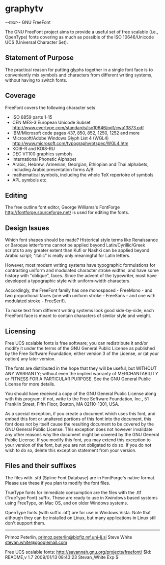 # graphytv

-*-text-*-
                          GNU FreeFont

The GNU FreeFont project aims to provide a useful set of free scalable
(i.e., OpenType) fonts covering as much as possible of the ISO 10646/Unicode
UCS (Universal Character Set).

Statement of Purpose
--------------------

The practical reason for putting glyphs together in a single font face is
to conveniently mix symbols and characters from different writing systems,
without having to switch fonts.

Coverage
--------

FreeFont covers the following character sets

* ISO 8859 parts 1-15
* CEN MES-3 European Unicode Subset
  http://www.evertype.com/standards/iso10646/pdf/cwa13873.pdf
* IBM/Microsoft code pages 437, 850, 852, 1250, 1252 and more
* Microsoft/Adobe Windows Glyph List 4 (WGL4)
  http://www.microsoft.com/typography/otspec/WGL4.htm
* KOI8-R and KOI8-RU
* DEC VT100 graphics symbols
* International Phonetic Alphabet
* Arabic, Hebrew, Armenian, Georgian, Ethiopian and Thai alphabets,
  including Arabic presentation forms A/B
* mathematical symbols, including the whole TeX repertoire of symbols
* APL symbols
  etc.

Editing
-------

The free outline font editor, George Williams's FontForge
<http://fontforge.sourceforge.net/> is used for editing the fonts.

Design Issues
-------------

Which font shapes should be made?  Historical style terms like Renaissance
or Baroque letterforms cannot be applied beyond Latin/Cyrillic/Greek
scripts to any greater extent than Kufi or Nashki can be applied beyond
Arabic script; "italic" is really only meaningful for Latin letters. 

However, most modern writing systems have typographic formulations for
contrasting uniform and modulated character stroke widths, and have some
history with "oblique", faces.  Since the advent of the typewriter, most
have developed a typographic style with uniform-width characters.

Accordingly, the FreeFont family has one monospaced - FreeMono - and two
proportional faces (one with uniform stroke - FreeSans - and one with
modulated stroke - FreeSerif).

To make text from different writing systems look good side-by-side, each
FreeFont face is meant to contain characters of similar style and weight.

Licensing
---------

Free UCS scalable fonts is free software; you can redistribute it and/or
modify it under the terms of the GNU General Public License as published
by the Free Software Foundation; either version 3 of the License, or
(at your option) any later version.

The fonts are distributed in the hope that they will be useful, but
WITHOUT ANY WARRANTY; without even the implied warranty of MERCHANTABILITY
or FITNESS FOR A PARTICULAR PURPOSE.  See the GNU General Public License
for more details.

You should have received a copy of the GNU General Public License along
with this program; if not, write to the Free Software Foundation, Inc.,
51 Franklin Street, Fifth Floor, Boston, MA 02110-1301, USA.

As a special exception, if you create a document which uses this font, and
embed this font or unaltered portions of this font into the document, this
font does not by itself cause the resulting document to be covered by the
GNU General Public License. This exception does not however invalidate any
other reasons why the document might be covered by the GNU General Public
License. If you modify this font, you may extend this exception to your
version of the font, but you are not obligated to do so.  If you do not
wish to do so, delete this exception statement from your version.


Files and their suffixes
------------------------

The files with .sfd (Spline Font Database) are in FontForge's native format. 
Please use these if you plan to modify the font files.

TrueType fonts for immediate consumption are the files with the .ttf
(TrueType Font) suffix.  These are ready to use in Xwindows based
systems using FreeType, on Mac OS, and on older Windows systems.

OpenType fonts (with suffix .otf) are for use in Windows Vista. 
Note that although they can be installed on Linux, but many applications
in Linux still don't support them.


--------------------------------------------------------------------------
Primoz Peterlin, <primoz.peterlin@biofiz.mf.uni-lj.si>
Steve White <stevan.white@googlemail.com>

Free UCS scalable fonts: http://savannah.gnu.org/projects/freefont/
$Id: README,v 1.7 2009/01/13 08:43:23 Stevan_White Exp $
